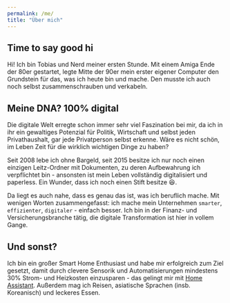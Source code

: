 ```yaml
---
permalink: /me/
title: "Über mich"
---
```


## Time to say good hi

Hi! Ich bin Tobias und Nerd meiner ersten Stunde. Mit einem Amiga Ende der 80er gestartet, legte Mitte der 90er mein erster eigener Computer den Grundstein für das, was ich heute bin und mache. Den musste ich auch noch selbst zusammenschrauben und verkabeln.

## Meine DNA? 100% digital

Die digitale Welt erregte schon immer sehr viel Faszination bei mir, da ich in ihr ein gewaltiges Potenzial für Politik, Wirtschaft und selbst jeden Privathaushalt, gar jede Privatperson selbst erkenne. Wäre es nicht schön, im Leben Zeit für die wirklich wichtigen Dinge zu haben?

Seit 2008 lebe ich ohne Bargeld, seit 2015 besitze ich nur noch einen einzigen Leitz-Ordner mit Dokumenten, zu deren Aufbewahrung ich verpflichtet bin - ansonsten ist mein Leben vollständig digitalisiert und paperless. Ein Wunder, dass ich noch einen Stift besitze :satisfied:.

Da liegt es auch nahe, dass es genau das ist, was ich beruflich mache. Mit wenigen Worten zusammengefasst: ich mache mein Unternehmen `smarter`, `effizienter`, `digitaler` - einfach besser. Ich bin in der Finanz- und Versicherungsbranche tätig, die digitale Transformation ist hier in vollem Gange.

## Und sonst?

Ich bin ein großer Smart Home Enthusiast und habe mir erfolgreich zum Ziel gesetzt, damit durch clevere Sensorik und Automatisierungen mindestens 30% Strom- und Heizkosten einzusparen - das gelingt mir mit [Home Assistant](https://www.home-assistant.io). Außerdem mag ich Reisen, asiatische Sprachen (insb. Koreanisch) und leckeres Essen.
